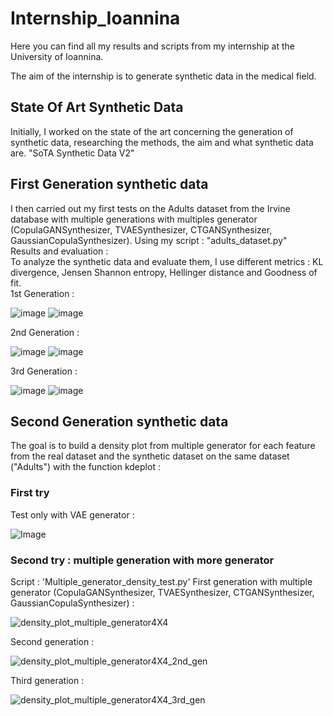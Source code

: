 # Internship_Ioannina
Here you can find all my results and scripts from my internship at the University of Ioannina.

The aim of the internship is to generate synthetic data in the medical field.

## State Of Art Synthetic Data
Initially, I worked on the state of the art concerning the generation of synthetic data, researching the methods, the aim and what synthetic data are.
"SoTA Synthetic Data V2"
## First Generation synthetic data
I then carried out my first tests on the Adults dataset from the Irvine database with multiple generations with multiples generator (CopulaGANSynthesizer, TVAESynthesizer, CTGANSynthesizer, GaussianCopulaSynthesizer).
Using my script : "adults_dataset.py"  
Results and evaluation :  
To analyze the synthetic data and evaluate them, I use different metrics : KL divergence, Jensen Shannon entropy, Hellinger distance and Goodness of fit.  
1st Generation :  
  
![image](https://github.com/user-attachments/assets/8f0f826a-4bb9-44a3-96e1-079b4dd92c67) ![image](https://github.com/user-attachments/assets/665acb52-ebe8-402a-b493-61ab956e7633)  
  
2nd Generation :  
  
![image](https://github.com/user-attachments/assets/5f864385-f31a-4e1b-9990-756c0d01d249) ![image](https://github.com/user-attachments/assets/b23da55c-9573-4d69-9d8c-822bfeaeba4b)  
  
3rd Generation :  
  
![image](https://github.com/user-attachments/assets/3ab90247-a059-4c3e-a3f1-56838c8ccca5) ![image](https://github.com/user-attachments/assets/533f52e3-0e68-45fe-893b-00497b116036)  

## Second Generation synthetic data
The goal is to build a density plot from multiple generator for each feature from the real dataset and the synthetic dataset on the same dataset ("Adults") with the function kdeplot :
### First try 
Test only with VAE generator :  
  
![Image](https://github.com/user-attachments/assets/15cf8b93-04cc-49ad-9415-079ff6ee1f15)
  
### Second try : multiple generation with more generator 
Script : 'Multiple_generator_density_test.py'
First generation with multiple generator (CopulaGANSynthesizer, TVAESynthesizer, CTGANSynthesizer, GaussianCopulaSynthesizer) :  
  
![density_plot_multiple_generator4X4](https://github.com/user-attachments/assets/45e29f2d-fa19-46d1-b581-32787a4a26aa)
  
Second generation :
  
![density_plot_multiple_generator4X4_2nd_gen](https://github.com/user-attachments/assets/ead37614-5104-44b1-ab2e-7088be22e375)
  
Third generation :  

![density_plot_multiple_generator4X4_3rd_gen](https://github.com/user-attachments/assets/7a9241c1-ff80-4b58-8f17-3a8c421bba38)
